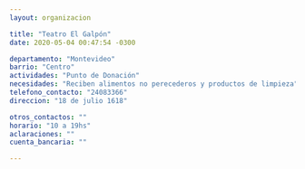 ```yaml
---
layout: organizacion

title: "Teatro El Galpón"
date: 2020-05-04 00:47:54 -0300

departamento: "Montevideo"
barrio: "Centro"
actividades: "Punto de Donación"
necesidades: "Reciben alimentos no perecederos y productos de limpieza"
telefono_contacto: "24083366"
direccion: "18 de julio 1618"

otros_contactos: ""
horario: "10 a 19hs"
aclaraciones: ""
cuenta_bancaria: ""

---
```

